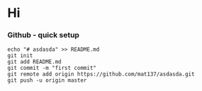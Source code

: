 # Hi

### Github - quick setup
```
echo "# asdasda" >> README.md
git init
git add README.md
git commit -m "first commit"
git remote add origin https://github.com/mat137/asdasda.git
git push -u origin master
```
